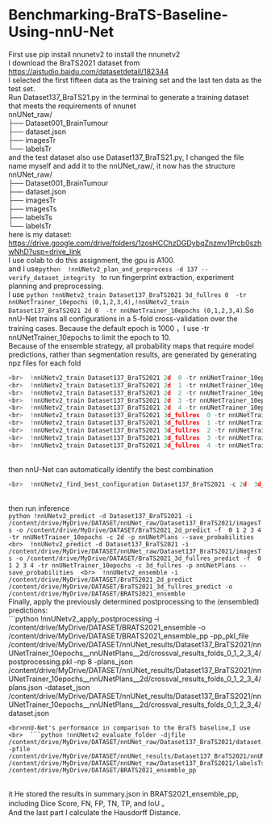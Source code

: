 # Benchmarking-BraTS-Baseline-Using-nnU-Net

First use pip install nnunetv2 to install the nnunetv2
<br>I download the BraTS2021 dataset from https://aistudio.baidu.com/datasetdetail/182344
<br>I selected the first fifteen data as the training set and the last ten data as the test set. 
<br>Run Dataset137_BraTS21.py in the terminal to generate a training dataset that meets the requirements of nnunet
<br>  nnUNet_raw/
<br>  ├── Dataset001_BrainTumour
<br>    ├── dataset.json
<br>    ├── imagesTr
<br>    └── labelsTr
<br>and the test dataset also use Dataset137_BraTS21.py, I changed the file name myself and add it to the nnUNet_raw/, it now has the structure
<br>  nnUNet_raw/
<br>  ├── Dataset001_BrainTumour
<br>    ├── dataset.json
<br>    ├── imagesTr
<br>    ├── imagesTs
<br>    ├── labelsTs
<br>    └── labelsTr
<br>here is my dataset: https://drive.google.com/drive/folders/1zosHCChzDGDybqZnzmv1Prcb0szhwNhD?usp=drive_link
<br>I use colab to do this assignment, the gpu is A100.
<br>and I use```python  !nnUNetv2_plan_and_preprocess -d 137 --verify_dataset_integrity ``` to run fingerprint extraction, experiment planning and preprocessing.
<br>I use ```python !nnUNetv2_train Dataset137_BraTS2021 3d_fullres 0  -tr nnUNetTrainer_10epochs (0,1,2,3,4),!nnUNetv2_train Dataset137_BraTS2021 2d 0  -tr nnUNetTrainer_10epochs (0,1,2,3,4)```.So nnU-Net trains all configurations in a 5-fold cross-validation over the training cases. Because the default epoch is 1000 ，I use -tr nnUNetTrainer_10epochs to limit the epoch to 10.
<br>Because of the ensemble strategy, all probability maps that require model predictions, rather than segmentation results, are generated by  generating npz files for each fold
```python 
<br>  !nnUNetv2_train Dataset137_BraTS2021 2d  0 -tr nnUNetTrainer_10epochs --val --npz
<br>  !nnUNetv2_train Dataset137_BraTS2021 2d  1 -tr nnUNetTrainer_10epochs --val --npz
<br>  !nnUNetv2_train Dataset137_BraTS2021 2d  2 -tr nnUNetTrainer_10epochs --val --npz
<br>  !nnUNetv2_train Dataset137_BraTS2021 2d  3 -tr nnUNetTrainer_10epochs --val --npz
<br>  !nnUNetv2_train Dataset137_BraTS2021 2d  4 -tr nnUNetTrainer_10epochs --val --npz
<br>  !nnUNetv2_train Dataset137_BraTS2021 3d_fullres  0 -tr nnUNetTrainer_10epochs --val --npz
<br>  !nnUNetv2_train Dataset137_BraTS2021 3d_fullres  1 -tr nnUNetTrainer_10epochs --val --npz
<br>  !nnUNetv2_train Dataset137_BraTS2021 3d_fullres  2 -tr nnUNetTrainer_10epochs --val --npz
<br>  !nnUNetv2_train Dataset137_BraTS2021 3d_fullres  3 -tr nnUNetTrainer_10epochs --val --npz
<br>  !nnUNetv2_train Dataset137_BraTS2021 3d_fullres  4 -tr nnUNetTrainer_10epochs --val --npz
```
<br>then nnU-Net can automatically identify the best combination 
```python 
<br>  !nnUNetv2_find_best_configuration Dataset137_BraTS2021 -c 2d  3d_fullres -tr nnUNetTrainer_10epochs -f 0 1 2 3 4
```
<br>then run inference
<br>  ```python !nnUNetv2_predict -d Dataset137_BraTS2021 -i /content/drive/MyDrive/DATASET/nnUNet_raw/Dataset137_BraTS2021/imagesTs -o /content/drive/MyDrive/DATASET/BraTS2021_2d_predict -f  0 1 2 3 4 -tr nnUNetTrainer_10epochs -c 2d -p nnUNetPlans --save_probabilities
<br>  !nnUNetv2_predict -d Dataset137_BraTS2021 -i /content/drive/MyDrive/DATASET/nnUNet_raw/Dataset137_BraTS2021/imagesTs -o /content/drive/MyDrive/DATASET/BraTS2021_3d_fullres_predict -f  0 1 2 3 4 -tr nnUNetTrainer_10epochs -c 3d_fullres -p nnUNetPlans --save_probabilities 
<br>  !nnUNetv2_ensemble -i /content/drive/MyDrive/DATASET/BraTS2021_2d_predict /content/drive/MyDrive/DATASET/BraTS2021_3d_fullres_predict -o /content/drive/MyDrive/DATASET/BRATS2021_ensemble ```
<br>Finally, apply the previously determined postprocessing to the (ensembled) predictions:
<br>  ```python !nnUNetv2_apply_postprocessing -i /content/drive/MyDrive/DATASET/BRATS2021_ensemble  -o /content/drive/MyDrive/DATASET/BRATS2021_ensemble_pp -pp_pkl_file  /content/drive/MyDrive/DATASET/nnUNet_results/Dataset137_BraTS2021/nnUNetTrainer_10epochs__nnUNetPlans__2d/crossval_results_folds_0_1_2_3_4/postprocessing.pkl -np 8 -plans_json  /content/drive/MyDrive/DATASET/nnUNet_results/Dataset137_BraTS2021/nnUNetTrainer_10epochs__nnUNetPlans__2d/crossval_results_folds_0_1_2_3_4/plans.json  -dataset_json /content/drive/MyDrive/DATASET/nnUNet_results/Dataset137_BraTS2021/nnUNetTrainer_10epochs__nnUNetPlans__2d/crossval_results_folds_0_1_2_3_4/dataset.json
```
<br>nnU-Net's performance in comparison to the BraTS baseline,I use 
<br>  ```python !nnUNetv2_evaluate_folder -djfile /content/drive/MyDrive/DATASET/nnUNet_raw/Dataset137_BraTS2021/dataset.json  -pfile /content/drive/MyDrive/DATASET/nnUNet_results/Dataset137_BraTS2021/nnUNetTrainer_10epochs__nnUNetPlans__2d/crossval_results_folds_0_1_2_3_4/plans.json    /content/drive/MyDrive/DATASET/nnUNet_raw/Dataset137_BraTS2021/labelsTs  /content/drive/MyDrive/DATASET/BRATS2021_ensemble_pp
```
<br>it He stored the results in summary.json in BRATS2021_ensemble_pp, including Dice Score, FN, FP, TN, TP, and IoU 。
<br>And the last part I calculate the Hausdorff Distance.




